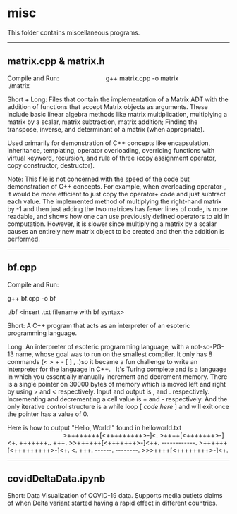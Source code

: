 misc
=============================================

This folder contains miscellaneous programs.


-------------------------------------------
matrix.cpp & matrix.h
-------------------------------------------
Compile and Run:
                         
g++ matrix.cpp -o matrix
                         
./matrix

Short + Long: Files that contain the implementation of a Matrix ADT with the addition of functions that accept 
Matrix objects as arguments. These include basic linear algebra methods like matrix multiplication, multiplying 
a matrix by a scalar, matrix subtraction, matrix addition; Finding the transpose, inverse, and determinant of a 
matrix (when appropriate). 

Used primarily for demonstration of C++ concepts like encapsulation, inheritance, templating, operator 
overloading, overriding functions with virtual keyword, recursion, and rule of three (copy assignment operator, 
copy constructor, destructor).

Note: This file is not concerned with the speed of the code but demonstration of C++ concepts. For example, when 
overloading operator-, it would be more efficient to just copy the operator+ code and just subtract
each value. The implemented method of multiplying the right-hand matrix by -1 and then just adding the two matrices 
has fewer lines of code, is more readable, and shows how one can use previously defined operators to aid in 
computation. However, it is slower since multiplying a matrix by a scalar causes an entirely new matrix object to 
be created and then the addition is performed. 

-------------------------------------------
bf.cpp
-------------------------------------------
Compile and Run:

g++ bf.cpp -o bf

./bf <insert .txt filename with bf syntax>

Short: A C++ program that acts as an interpreter of an esoteric programming language.

Long: An interpreter of esoteric programming language, with a not-so-PG-13 name, whose goal was to run on the 
smallest compiler. It only has 8 commands (< > + - [ ] , .)so it became a fun challenge to write an 
interpreter for the language in C++. 
  
It's Turing complete and is a language in which you essentially manually 
increment and decrement memory. There is a single pointer on 30000 bytes of memory which is moved left and right 
by using > and < respectively. Input and output is , and . respectively. Incrementing and decrementing a cell 
value is + and - respectively. And the only iterative control structure is a while loop [ *code here* ] and will 
exit once the pointer has a value of 0.


Here is how to output "Hello, World!" found in helloworld.txt
                                                          
\>++++++++[<+++++++++>-]<.
\>++++[<+++++++>-]<+.
\+++++++..
\+++.
\>>++++++[<+++++++>-]<++.
\------------.
\>++++++[<+++++++++>-]<+.
\<.
\+++.
\------.
\--------.
\>>>++++[<++++++++>-]<+.

-------------------------------------------
covidDeltaData.ipynb
-------------------------------------------

Short: Data Visualization of COVID-19 data. Supports media outlets claims of when Delta variant started having a rapid effect in different countries.
